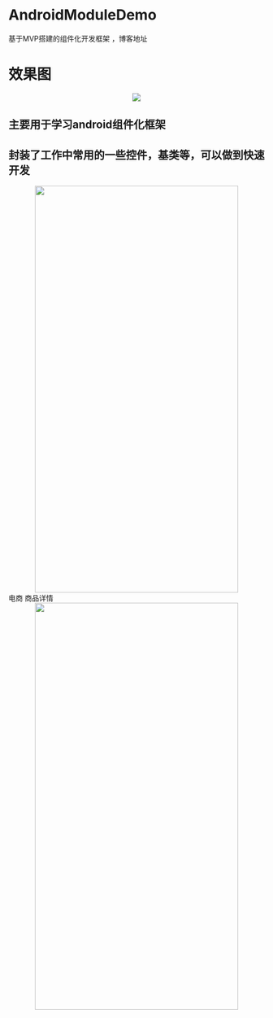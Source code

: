 # AndroidModuleDemo
基于MVP搭建的组件化开发框架 ，<a hrf="https://www.jianshu.com/p/00746e6fb48a">博客地址</a></br>
# 效果图
<div align=center><img src="https://github.com/wutq/AndroidModuleDemo/blob/master/Screenshot/4.png"/></div>

## 主要用于学习android组件化框架
## 封装了工作中常用的一些控件，基类等，可以做到快速开发
<div>
<div align=center><img width="400" height="800" src="https://github.com/wutq/AndroidModuleDemo/blob/master/Screenshot/2.png"/></div>
电商 商品详情
<div align=center><img width="400" height="800" src="https://github.com/wutq/AndroidModuleDemo/blob/master/Screenshot/1.png"/></div>
</div>
